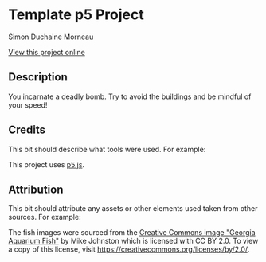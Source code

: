# Template p5 Project

Simon Duchaine Morneau

[View this project online](https://simon-cod.github.io/Cart-253/Topics/Variation_Jam/The_Fireball_second_variation%20)

## Description

You incarnate a deadly bomb. Try to avoid the buildings and be mindful of your speed!

## Credits

This bit should describe what tools were used. For example:

This project uses [p5.js](https://p5js.org).

## Attribution

This bit should attribute any assets or other elements used taken from other sources. For example:

The fish images were sourced from the [Creative Commons image "Georgia Aquarium Fish"](https://search.creativecommons.org/photos/96f6f770-eac1-488c-8abb-16bee7bcc874) by Mike Johnston which is licensed with CC BY 2.0. To view a copy of this license, visit https://creativecommons.org/licenses/by/2.0/.
